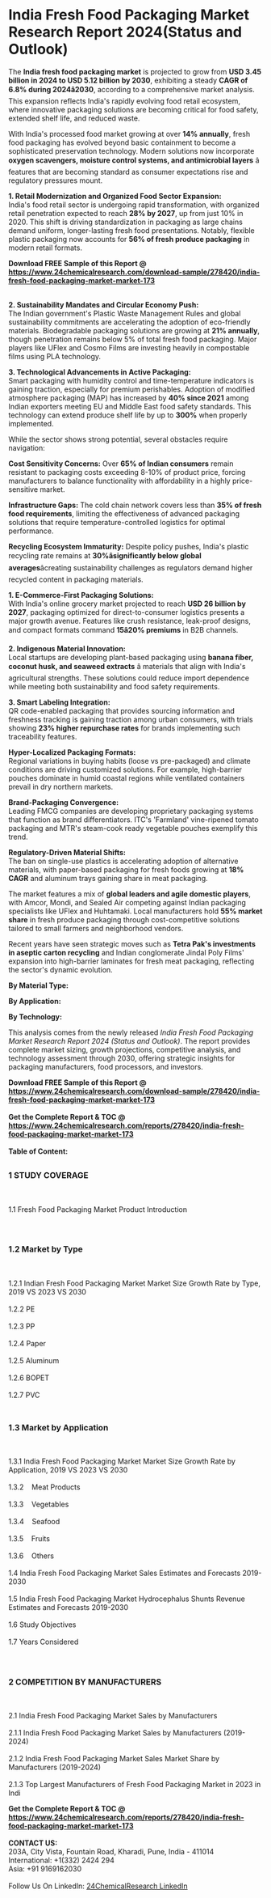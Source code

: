<h1>India Fresh Food Packaging Market Research Report 2024(Status and Outlook)</h1><p>The <strong>India fresh food packaging market</strong> is projected to grow from <strong>USD 3.45 billion in 2024 to USD 5.12 billion by 2030</strong>, exhibiting a steady <strong>CAGR of 6.8% during 2024â2030</strong>, according to a comprehensive market analysis. This expansion reflects India's rapidly evolving food retail ecosystem, where innovative packaging solutions are becoming critical for food safety, extended shelf life, and reduced waste.</p><p>With India's processed food market growing at over <strong>14% annually</strong>, fresh food packaging has evolved beyond basic containment to become a sophisticated preservation technology. Modern solutions now incorporate <strong>oxygen scavengers, moisture control systems, and antimicrobial layers</strong> â features that are becoming standard as consumer expectations rise and regulatory pressures mount.</p><p><strong>1. Retail Modernization and Organized Food Sector Expansion:</strong><br>
India's food retail sector is undergoing rapid transformation, with organized retail penetration expected to reach <strong>28% by 2027</strong>, up from just 10% in 2020. This shift is driving standardization in packaging as large chains demand uniform, longer-lasting fresh food presentations. Notably, flexible plastic packaging now accounts for <strong>56% of fresh produce packaging</strong> in modern retail formats.</p><div><b>Download FREE Sample of this Report @ 
            <a href="https://www.24chemicalresearch.com/download-sample/278420/india-fresh-food-packaging-market-market-173">
            https://www.24chemicalresearch.com/download-sample/278420/india-fresh-food-packaging-market-market-173</a></b></div><br><p><strong>2. Sustainability Mandates and Circular Economy Push:</strong><br>
The Indian government's Plastic Waste Management Rules and global sustainability commitments are accelerating the adoption of eco-friendly materials. Biodegradable packaging solutions are growing at <strong>21% annually</strong>, though penetration remains below 5% of total fresh food packaging. Major players like UFlex and Cosmo Films are investing heavily in compostable films using PLA technology.</p><p><strong>3. Technological Advancements in Active Packaging:</strong><br>
Smart packaging with humidity control and time-temperature indicators is gaining traction, especially for premium perishables. Adoption of modified atmosphere packaging (MAP) has increased by <strong>40% since 2021</strong> among Indian exporters meeting EU and Middle East food safety standards. This technology can extend produce shelf life by up to <strong>300%</strong> when properly implemented.</p><p>While the sector shows strong potential, several obstacles require navigation:</p><p><strong>Cost Sensitivity Concerns:</strong> Over <strong>65% of Indian consumers</strong> remain resistant to packaging costs exceeding 8-10% of product price, forcing manufacturers to balance functionality with affordability in a highly price-sensitive market.</p><p><strong>Infrastructure Gaps:</strong> The cold chain network covers less than <strong>35% of fresh food requirements</strong>, limiting the effectiveness of advanced packaging solutions that require temperature-controlled logistics for optimal performance.</p><p><strong>Recycling Ecosystem Immaturity:</strong> Despite policy pushes, India's plastic recycling rate remains at <strong>30%âsignificantly below global averages</strong>âcreating sustainability challenges as regulators demand higher recycled content in packaging materials.</p><p><strong>1. E-Commerce-First Packaging Solutions:</strong><br>
With India's online grocery market projected to reach <strong>USD 26 billion by 2027</strong>, packaging optimized for direct-to-consumer logistics presents a major growth avenue. Features like crush resistance, leak-proof designs, and compact formats command <strong>15â20% premiums</strong> in B2B channels.</p><p><strong>2. Indigenous Material Innovation:</strong><br>
Local startups are developing plant-based packaging using <strong>banana fiber, coconut husk, and seaweed extracts</strong> â materials that align with India's agricultural strengths. These solutions could reduce import dependence while meeting both sustainability and food safety requirements.</p><p><strong>3. Smart Labeling Integration:</strong><br>
QR code-enabled packaging that provides sourcing information and freshness tracking is gaining traction among urban consumers, with trials showing <strong>23% higher repurchase rates</strong> for brands implementing such traceability features.</p><p><strong>Hyper-Localized Packaging Formats:</strong><br>
	Regional variations in buying habits (loose vs pre-packaged) and climate conditions are driving customized solutions. For example, high-barrier pouches dominate in humid coastal regions while ventilated containers prevail in dry northern markets.</p><p><strong>Brand-Packaging Convergence:</strong><br>
	Leading FMCG companies are developing proprietary packaging systems that function as brand differentiators. ITC's 'Farmland' vine-ripened tomato packaging and MTR's steam-cook ready vegetable pouches exemplify this trend.</p><p><strong>Regulatory-Driven Material Shifts:</strong><br>
	The ban on single-use plastics is accelerating adoption of alternative materials, with paper-based packaging for fresh foods growing at <strong>18% CAGR</strong> and aluminum trays gaining share in meat packaging.</p><p>The market features a mix of <strong>global leaders and agile domestic players</strong>, with Amcor, Mondi, and Sealed Air competing against Indian packaging specialists like UFlex and Huhtamaki. Local manufacturers hold <strong>55% market share</strong> in fresh produce packaging through cost-competitive solutions tailored to small farmers and neighborhood vendors.</p><p>Recent years have seen strategic moves such as <strong>Tetra Pak's investments in aseptic carton recycling</strong> and Indian conglomerate Jindal Poly Films' expansion into high-barrier laminates for fresh meat packaging, reflecting the sector's dynamic evolution.</p><p><strong>By Material Type:</strong></p><p><strong>By Application:</strong></p><p><strong>By Technology:</strong></p><p>This analysis comes from the newly released <em>India Fresh Food Packaging Market Research Report 2024 (Status and Outlook)</em>. The report provides complete market sizing, growth projections, competitive analysis, and technology assessment through 2030, offering strategic insights for packaging manufacturers, food processors, and investors.</p><div><b>Download FREE Sample of this Report @ 
            <a href="https://www.24chemicalresearch.com/download-sample/278420/india-fresh-food-packaging-market-market-173">
            https://www.24chemicalresearch.com/download-sample/278420/india-fresh-food-packaging-market-market-173</a></b></div><br><div><b>Get the Complete Report & TOC @ 
            <a href="https://www.24chemicalresearch.com/reports/278420/india-fresh-food-packaging-market-market-173">
            https://www.24chemicalresearch.com/reports/278420/india-fresh-food-packaging-market-market-173</a></b></div><br>
            <b>Table of Content:</b><p><h2><span style="font-size:16px"><strong>1 STUDY COVERAGE</strong></span></h2><br />
<p>1.1 Fresh Food Packaging Market Product Introduction</p><br />
<h2><span style="font-size:16px"><strong>1.2 Market by Type</strong></span></h2><br />
<p>1.2.1 Indian Fresh Food Packaging Market Market Size Growth Rate by Type, 2019 VS 2023 VS 2030<br /><br />
1.2.2 PE&nbsp;&nbsp; &nbsp;<br /><br />
1.2.3 PP<br /><br />
1.2.4 Paper<br /><br />
1.2.5 Aluminum<br /><br />
1.2.6 BOPET<br /><br />
1.2.7 PVC<br /><br />
<h2><span style="font-size:16px"><strong>1.3 Market by Application</strong></span></h2><br />
<p>1.3.1 India Fresh Food Packaging Market Market Size Growth Rate by Application, 2019 VS 2023 VS 2030<br /><br />
1.3.2&nbsp;&nbsp; &nbsp;Meat Products<br /><br />
1.3.3&nbsp;&nbsp; &nbsp;Vegetables<br /><br />
1.3.4&nbsp;&nbsp; &nbsp;Seafood<br /><br />
1.3.5&nbsp;&nbsp; &nbsp;Fruits<br /><br />
1.3.6&nbsp;&nbsp; &nbsp;Others<br /><br />
1.4 India Fresh Food Packaging Market Sales Estimates and Forecasts 2019-2030<br /><br />
1.5 India Fresh Food Packaging Market Hydrocephalus Shunts Revenue Estimates and Forecasts 2019-2030<br /><br />
1.6 Study Objectives<br /><br />
1.7 Years Considered</p><br />
<h2><span style="font-size:16px"><strong>2 COMPETITION BY MANUFACTURERS</strong></span></h2><br />
<p>2.1 India Fresh Food Packaging Market Sales by Manufacturers<br /><br />
2.1.1 India Fresh Food Packaging Market Sales by Manufacturers (2019-2024)<br /><br />
2.1.2 India Fresh Food Packaging Market Sales Market Share by Manufacturers (2019-2024)<br /><br />
2.1.3 Top Largest Manufacturers of Fresh Food Packaging Market in 2023 in Indi</p><div><b>Get the Complete Report & TOC @ 
            <a href="https://www.24chemicalresearch.com/reports/278420/india-fresh-food-packaging-market-market-173">
            https://www.24chemicalresearch.com/reports/278420/india-fresh-food-packaging-market-market-173</a></b></div><br><b>CONTACT US:</b><br>
            203A, City Vista, Fountain Road, Kharadi, Pune, India - 411014<br>
            International: +1(332) 2424 294<br>
            Asia: +91 9169162030 <br><br>
            Follow Us On LinkedIn: <a href="https://www.linkedin.com/company/24chemicalresearch/">24ChemicalResearch LinkedIn</a>